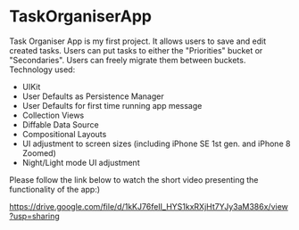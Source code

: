 # TaskOrganiserApp

Task Organiser App is my first project. It allows users to save and edit created tasks. Users can put tasks to either the "Priorities" bucket or "Secondaries". Users can freely migrate them between buckets.
Technology used:
- UIKit
- User Defaults as Persistence Manager
- User Defaults for first time running app message
- Collection Views 
- Diffable Data Source
- Compositional Layouts
- UI adjustment to screen sizes (including iPhone SE 1st gen. and iPhone 8 Zoomed)
- Night/Light mode UI adjustment

Please follow the link below to watch the short video presenting the functionality of the app:)

https://drive.google.com/file/d/1kKJ76feII_HYS1kxRXjHt7YJy3aM386x/view?usp=sharing
